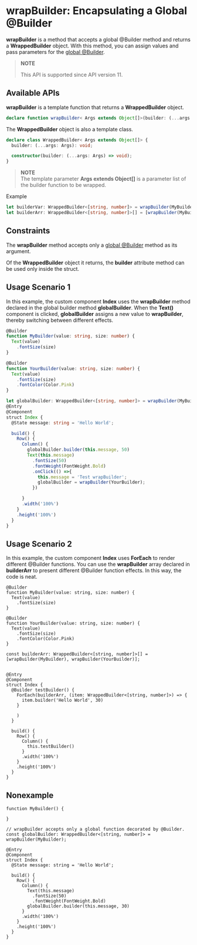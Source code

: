 # wrapBuilder: Encapsulating a Global @Builder


 **wrapBuilder** is a method that accepts a global \@Builder method and returns a **WrappedBuilder** object. With this method, you can assign values and pass parameters for the [global \@Builder](arkts-builder.md#global-custom-builder-function).


> **NOTE**
>
> This API is supported since API version 11.

## Available APIs

**wrapBuilder** is a template function that returns a **WrappedBuilder** object.

```ts
declare function wrapBuilder< Args extends Object[]>(builder: (...args: Args) => void): WrappedBuilder;
```
The **WrappedBuilder** object is also a template class.

```ts
declare class WrappedBuilder< Args extends Object[]> {
  builder: (...args: Args): void;

  constructor(builder: (...args: Args) => void);
}
```


>**NOTE**<br>The template parameter **Args extends Object[]** is a parameter list of the builder function to be wrapped.

Example

```ts
let builderVar: WrappedBuilder<[string, number]> = wrapBuilder(MyBuilder)
let builderArr: WrappedBuilder<[string, number]>[] = [wrapBuilder(MyBuilder)] // An array can be placed.
```



## Constraints

The **wrapBuilder** method accepts only a [global \@Builder](arkts-builder.md#global-custom-builder-function) method as its argument.

Of the **WrappedBuilder** object it returns, the **builder** attribute method can be used only inside the struct.



## Usage Scenario 1

In this example, the custom component **Index** uses the **wrapBuilder** method declared in the global builder method **globalBuilder**. When the **Text()** component is clicked, **globalBuilder** assigns a new value to **wrapBuilder**, thereby switching between different effects.

```ts
@Builder
function MyBuilder(value: string, size: number) {
  Text(value)
    .fontSize(size)
}

@Builder
function YourBuilder(value: string, size: number) {
  Text(value)
    .fontSize(size)
    .fontColor(Color.Pink)
}

let globalBuilder: WrappedBuilder<[string, number]> = wrapBuilder(MyBuilder);
@Entry
@Component
struct Index {
  @State message: string = 'Hello World';

  build() {
    Row() {
      Column() {
        globalBuilder.builder(this.message, 50)
        Text(this.message)
          .fontSize(50)
          .fontWeight(FontWeight.Bold)
          .onClick(() =>{
            this.message = 'Test wrapBuilder';
            globalBuilder = wrapBuilder(YourBuilder);
          })

      }
      .width('100%')
    }
    .height('100%')
  }
}
```

## Usage Scenario 2

In this example, the custom component **Index** uses **ForEach** to render different \@Builder functions. You can use the **wrapBuilder** array declared in **builderArr** to present different \@Builder function effects. In this way, the code is neat.

```
@Builder
function MyBuilder(value: string, size: number) {
  Text(value)
    .fontSize(size)
}

@Builder
function YourBuilder(value: string, size: number) {
  Text(value)
    .fontSize(size)
    .fontColor(Color.Pink)
}

const builderArr: WrappedBuilder<[string, number]>[] = [wrapBuilder(MyBuilder), wrapBuilder(YourBuilder)];


@Entry
@Component
struct Index {
  @Builder testBuilder() {
    ForEach(builderArr, (item: WrappedBuilder<[string, number]>) => {
      item.builder('Hello World', 30)
    }

    )
  }

  build() {
    Row() {
      Column() {
        this.testBuilder()
      }
      .width('100%')
    }
    .height('100%')
  }
}
```



## Nonexample

```
function MyBuilder() {

}

// wrapBuilder accepts only a global function decorated by @Builder.
const globalBuilder: WrappedBuilder<[string, number]> = wrapBuilder(MyBuilder);

@Entry
@Component
struct Index {
  @State message: string = 'Hello World';

  build() {
    Row() {
      Column() {
        Text(this.message)
          .fontSize(50)
          .fontWeight(FontWeight.Bold)
        globalBuilder.builder(this.message, 30)
      }
      .width('100%')
    }
    .height('100%')
  }
}
```

